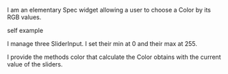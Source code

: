 I am an elementary Spec widget allowing a user to choose a Color by its RGB values.

self example

I manage three SliderInput.
I set their min at 0 and their max at 255.

I provide the methods color that calculate the Color obtains with the current value of the sliders.